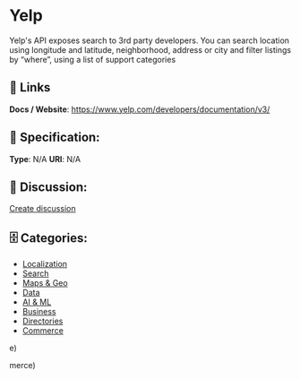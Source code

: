 # Yelp


Yelp's API exposes search to 3rd party developers. You can search location using longitude and latitude, neighborhood, address or city and filter listings by “where”, using a list of support categories

##  🔗 Links
**Docs / Website**: https://www.yelp.com/developers/documentation/v3/

## 🧬 Specification:
**Type**: N/A
**URI**: N/A

## 💬 Discussion:
[Create discussion](https://github.com/apis-list/apis-list/discussions/new)

## 🗄️ Categories:
- [Localization](https://github.com/apis-list/apis-list#localization)
- [Search](https://github.com/apis-list/apis-list#search)
- [Maps & Geo](https://github.com/apis-list/apis-list#maps--geo)
- [Data](https://github.com/apis-list/apis-list#data)
- [AI & ML](https://github.com/apis-list/apis-list#ai--ml)
- [Business](https://github.com/apis-list/apis-list#business)
- [Directories](https://github.com/apis-list/apis-list#directories)
- [Commerce](https://github.com/apis-list/apis-list#commerce)



e)



merce)







